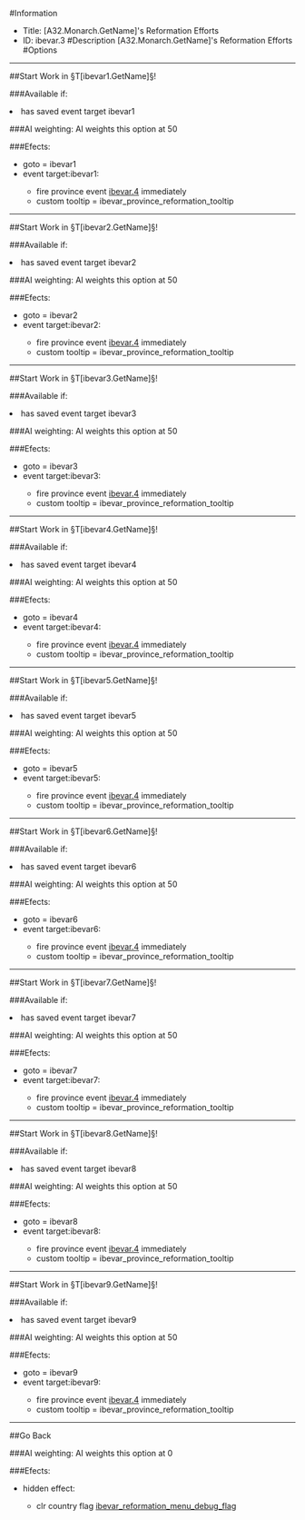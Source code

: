 #Information
 - Title: [A32.Monarch.GetName]'s Reformation Efforts
 - ID: ibevar.3
#Description
[A32.Monarch.GetName]'s Reformation Efforts
#Options

___
##Start Work in §T[ibevar1.GetName]§!

###Available if:
<li>has saved event target ibevar1</li>

###AI weighting:
AI weights this option at 50


###Efects:<ul><li>goto = ibevar1</li><li>event target:ibevar1:</li><ul><li>fire province event [ibevar.4](ibevar.4_slug) immediately </li><li>custom tooltip = ibevar_province_reformation_tooltip</li></ul></ul>

___
##Start Work in §T[ibevar2.GetName]§!

###Available if:
<li>has saved event target ibevar2</li>

###AI weighting:
AI weights this option at 50


###Efects:<ul><li>goto = ibevar2</li><li>event target:ibevar2:</li><ul><li>fire province event [ibevar.4](ibevar.4_slug) immediately </li><li>custom tooltip = ibevar_province_reformation_tooltip</li></ul></ul>

___
##Start Work in §T[ibevar3.GetName]§!

###Available if:
<li>has saved event target ibevar3</li>

###AI weighting:
AI weights this option at 50


###Efects:<ul><li>goto = ibevar3</li><li>event target:ibevar3:</li><ul><li>fire province event [ibevar.4](ibevar.4_slug) immediately </li><li>custom tooltip = ibevar_province_reformation_tooltip</li></ul></ul>

___
##Start Work in §T[ibevar4.GetName]§!

###Available if:
<li>has saved event target ibevar4</li>

###AI weighting:
AI weights this option at 50


###Efects:<ul><li>goto = ibevar4</li><li>event target:ibevar4:</li><ul><li>fire province event [ibevar.4](ibevar.4_slug) immediately </li><li>custom tooltip = ibevar_province_reformation_tooltip</li></ul></ul>

___
##Start Work in §T[ibevar5.GetName]§!

###Available if:
<li>has saved event target ibevar5</li>

###AI weighting:
AI weights this option at 50


###Efects:<ul><li>goto = ibevar5</li><li>event target:ibevar5:</li><ul><li>fire province event [ibevar.4](ibevar.4_slug) immediately </li><li>custom tooltip = ibevar_province_reformation_tooltip</li></ul></ul>

___
##Start Work in §T[ibevar6.GetName]§!

###Available if:
<li>has saved event target ibevar6</li>

###AI weighting:
AI weights this option at 50


###Efects:<ul><li>goto = ibevar6</li><li>event target:ibevar6:</li><ul><li>fire province event [ibevar.4](ibevar.4_slug) immediately </li><li>custom tooltip = ibevar_province_reformation_tooltip</li></ul></ul>

___
##Start Work in §T[ibevar7.GetName]§!

###Available if:
<li>has saved event target ibevar7</li>

###AI weighting:
AI weights this option at 50


###Efects:<ul><li>goto = ibevar7</li><li>event target:ibevar7:</li><ul><li>fire province event [ibevar.4](ibevar.4_slug) immediately </li><li>custom tooltip = ibevar_province_reformation_tooltip</li></ul></ul>

___
##Start Work in §T[ibevar8.GetName]§!

###Available if:
<li>has saved event target ibevar8</li>

###AI weighting:
AI weights this option at 50


###Efects:<ul><li>goto = ibevar8</li><li>event target:ibevar8:</li><ul><li>fire province event [ibevar.4](ibevar.4_slug) immediately </li><li>custom tooltip = ibevar_province_reformation_tooltip</li></ul></ul>

___
##Start Work in §T[ibevar9.GetName]§!

###Available if:
<li>has saved event target ibevar9</li>

###AI weighting:
AI weights this option at 50


###Efects:<ul><li>goto = ibevar9</li><li>event target:ibevar9:</li><ul><li>fire province event [ibevar.4](ibevar.4_slug) immediately </li><li>custom tooltip = ibevar_province_reformation_tooltip</li></ul></ul>

___
##Go Back

###AI weighting:
AI weights this option at 0


###Efects:<ul><li>hidden effect:</li><ul><li>clr country flag [ibevar_reformation_menu_debug_flag](../flags/ibevar_reformation_menu_debug_flag.md)</li></ul></ul>
